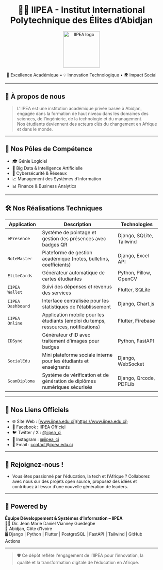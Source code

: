 <h1 align="center">
  👨‍🎓 IIPEA - Institut International Polytechnique des Élites d’Abidjan
</h1>

<p align="center">
  <img src="https://upload.wikimedia.org/wikipedia/commons/8/89/IIPEA_logo.png" alt="IIPEA logo" height="120" />
</p>

<p align="center">
  🚀 Excellence Académique • 💡 Innovation Technologique • 🌍 Impact Social
</p>

---

## 🌟 À propos de nous

> L'IIPEA est une institution académique privée basée à Abidjan, engagée dans la formation de haut niveau dans les domaines des sciences, de l’ingénierie, de la technologie et du management.  
> Nos étudiants deviennent des acteurs clés du changement en Afrique et dans le monde.

---

## 💼 Nos Pôles de Compétence

- 🎓 Génie Logiciel
- 💾 Big Data & Intelligence Artificielle
- 🧮 Cybersécurité & Réseaux
- 📈 Management des Systèmes d’Information
- 📊 Finance & Business Analytics

---

## 🛠️ Nos Réalisations Techniques

| Application | Description | Technologies |
|------------|-------------|--------------|
| `ePresence` | Système de pointage et gestion des présences avec badges QR | Django, SQLite, Tailwind |
| `NoteMaster` | Plateforme de gestion académique (notes, bulletins, coefficients) | Django, Excel API |
| `EliteCards` | Générateur automatique de cartes étudiantes | Python, Pillow, OpenCV |
| `IIPEA Wallet` | Suivi des dépenses et revenus des services | Flutter, SQLite |
| `IIPEA Dashboard` | Interface centralisée pour les statistiques de l’établissement | Django, Chart.js |
| `IIPEA Online` | Application mobile pour les étudiants (emploi du temps, ressources, notifications) | Flutter, Firebase |
| `IDSync` | Générateur d’ID avec traitement d’images pour badges | Python, FastAPI |
| `SocialEdu` | Mini plateforme sociale interne pour les étudiants et enseignants | Django, WebSocket |
| `ScanDiploma` | Système de vérification et de génération de diplômes numériques sécurisés | Django, Qrcode, PDFLib |

---

## 🔗 Nos Liens Officiels

- 🌐 Site Web : [www.iipea.edu.ci](https://www.iipea.edu.ci)
- 📘 Facebook : [IIPEA Officiel](https://facebook.com/iipea.edu)
- 🐦 Twitter / X : [@iipea_ci](https://twitter.com/iipea_ci)
- 📸 Instagram : [@iipea_ci](https://instagram.com/iipea_ci)
- 📩 Email : contact@iipea.edu.ci

---

## 🤝 Rejoignez-nous !

- Vous êtes passionné par l'éducation, la tech et l'Afrique ? Collaborez avec nous sur des projets open source, proposez des idées et contribuez à l’essor d’une nouvelle génération de leaders.

---

## 🧠 Powered by

**Équipe Développement & Systèmes d’Information – IIPEA**  
👨‍💻 Dir. Jean Marie Daniel Vianney Guedegbe  
📍 Abidjan, Côte d'Ivoire  
🖥️ Django | Python | Flutter | PostgreSQL | FastAPI | Tailwind | GitHub Actions

---

> 🛡️ Ce dépôt reflète l'engagement de l’IIPEA pour l’innovation, la qualité et la transformation digitale de l’éducation en Afrique.
